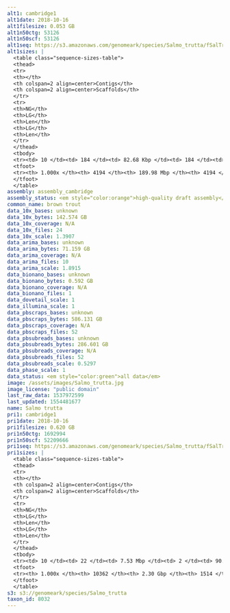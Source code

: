 ```yaml
---
alt1: cambridge1
alt1date: 2018-10-16
alt1filesize: 0.053 GB
alt1n50ctg: 53126
alt1n50scf: 53126
alt1seq: https://s3.amazonaws.com/genomeark/species/Salmo_trutta/fSalTru1/assembly_cambridge/fSalTru1.alt.asm.20181016.fasta.gz
alt1sizes: |
  <table class="sequence-sizes-table">
  <thead>
  <tr>
  <th></th>
  <th colspan=2 align=center>Contigs</th>
  <th colspan=2 align=center>Scaffolds</th>
  </tr>
  <tr>
  <th>NG</th>
  <th>LG</th>
  <th>Len</th>
  <th>LG</th>
  <th>Len</th>
  </tr>
  </thead>
  <tbody>
  <tr><td> 10 </td><td> 184 </td><td> 82.68 Kbp </td><td> 184 </td><td> 82.68 Kbp </td></tr>  <tr><td> 20 </td><td> 434 </td><td> 70.31 Kbp </td><td> 434 </td><td> 70.31 Kbp </td></tr>  <tr><td> 30 </td><td> 720 </td><td> 63.17 Kbp </td><td> 720 </td><td> 63.17 Kbp </td></tr>  <tr><td> 40 </td><td> 1035 </td><td> 57.51 Kbp </td><td> 1035 </td><td> 57.51 Kbp </td></tr>  <tr style="background-color:#cccccc;"><td> 50 </td><td> 1379 </td><td> 53.13 Kbp </td><td> 1379 </td><td> 53.13 Kbp </td></tr>  <tr><td> 60 </td><td> 1751 </td><td> 48.87 Kbp </td><td> 1751 </td><td> 48.87 Kbp </td></tr>  <tr><td> 70 </td><td> 2161 </td><td> 43.87 Kbp </td><td> 2161 </td><td> 43.87 Kbp </td></tr>  <tr><td> 80 </td><td> 2624 </td><td> 37.88 Kbp </td><td> 2624 </td><td> 37.88 Kbp </td></tr>  <tr><td> 90 </td><td> 3183 </td><td> 29.83 Kbp </td><td> 3183 </td><td> 29.83 Kbp </td></tr>  <tr><td> 100 </td><td> 4193 </td><td> 164  bp </td><td> 4193 </td><td> 164  bp </td></tr>  </tbody>
  <tfoot>
  <tr><th> 1.000x </th><th> 4194 </th><th> 189.98 Mbp </th><th> 4194 </th><th> 189.98 Mbp </th></tr>
  </tfoot>
  </table>
assembly: assembly_cambridge
assembly_status: <em style="color:orange">high-quality draft assembly</em>
common_name: brown trout
data_10x_bases: unknown
data_10x_bytes: 142.574 GB
data_10x_coverage: N/A
data_10x_files: 24
data_10x_scale: 1.3907
data_arima_bases: unknown
data_arima_bytes: 71.159 GB
data_arima_coverage: N/A
data_arima_files: 10
data_arima_scale: 1.8915
data_bionano_bases: unknown
data_bionano_bytes: 0.592 GB
data_bionano_coverage: N/A
data_bionano_files: 1
data_dovetail_scale: 1
data_illumina_scale: 1
data_pbscraps_bases: unknown
data_pbscraps_bytes: 586.131 GB
data_pbscraps_coverage: N/A
data_pbscraps_files: 52
data_pbsubreads_bases: unknown
data_pbsubreads_bytes: 286.601 GB
data_pbsubreads_coverage: N/A
data_pbsubreads_files: 52
data_pbsubreads_scale: 0.5297
data_phase_scale: 1
data_status: <em style="color:green">all data</em>
image: /assets/images/Salmo_trutta.jpg
image_license: "public domain"
last_raw_data: 1537972599
last_updated: 1554481677
name: Salmo trutta
pri1: cambridge1
pri1date: 2018-10-16
pri1filesize: 0.620 GB
pri1n50ctg: 1692994
pri1n50scf: 52209666
pri1seq: https://s3.amazonaws.com/genomeark/species/Salmo_trutta/fSalTru1/assembly_cambridge/fSalTru1.pri.asm.20181016.fasta.gz
pri1sizes: |
  <table class="sequence-sizes-table">
  <thead>
  <tr>
  <th></th>
  <th colspan=2 align=center>Contigs</th>
  <th colspan=2 align=center>Scaffolds</th>
  </tr>
  <tr>
  <th>NG</th>
  <th>LG</th>
  <th>Len</th>
  <th>LG</th>
  <th>Len</th>
  </tr>
  </thead>
  <tbody>
  <tr><td> 10 </td><td> 22 </td><td> 7.53 Mbp </td><td> 2 </td><td> 90.35 Mbp </td></tr>  <tr><td> 20 </td><td> 59 </td><td> 5.36 Mbp </td><td> 5 </td><td> 70.19 Mbp </td></tr>  <tr><td> 30 </td><td> 112 </td><td> 3.65 Mbp </td><td> 9 </td><td> 59.09 Mbp </td></tr>  <tr><td> 40 </td><td> 186 </td><td> 2.66 Mbp </td><td> 13 </td><td> 54.30 Mbp </td></tr>  <tr style="background-color:#cccccc;"><td> 50 </td><td> 294 </td><td style="background-color:#88ff88;"> 1.69 Mbp </td><td> 17 </td><td style="background-color:#88ff88;"> 52.21 Mbp </td></tr>  <tr><td> 60 </td><td> 464 </td><td> 1.07 Mbp </td><td> 22 </td><td> 48.03 Mbp </td></tr>  <tr><td> 70 </td><td> 740 </td><td> 0.65 Mbp </td><td> 27 </td><td> 42.50 Mbp </td></tr>  <tr><td> 80 </td><td> 1198 </td><td> 0.38 Mbp </td><td> 33 </td><td> 41.60 Mbp </td></tr>  <tr><td> 90 </td><td> 2069 </td><td> 0.18 Mbp </td><td> 55 </td><td> 3.44 Mbp </td></tr>  <tr><td> 100 </td><td> 10361 </td><td> 1  bp </td><td> 1513 </td><td> 60  bp </td></tr>  </tbody>
  <tfoot>
  <tr><th> 1.000x </th><th> 10362 </th><th> 2.30 Gbp </th><th> 1514 </th><th> 2.38 Gbp </th></tr>
  </tfoot>
  </table>
s3: s3://genomeark/species/Salmo_trutta
taxon_id: 8032
---
```

